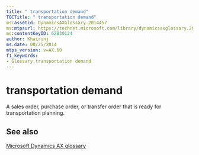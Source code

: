```yaml
---
title: " transportation demand"
TOCTitle: " transportation demand"
ms:assetid: DynamicsAXGlossary.2014457
ms:mtpsurl: https://technet.microsoft.com/library/dynamicsaxglossary.2014457(v=AX.60)
ms:contentKeyID: 62830124
author: Khairunj
ms.date: 08/25/2014
mtps_version: v=AX.60
f1_keywords:
- Glossary.transportation demand
---
```


# transportation demand

A sales order, purchase order, or transfer order that is ready for transportation planning.

## See also

[Microsoft Dynamics AX glossary](glossary/microsoft-dynamics-ax-glossary.md)

  


